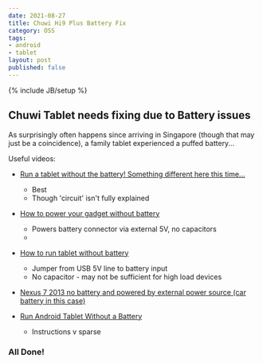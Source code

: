 ```yaml
---
date: 2021-08-27
title: Chuwi Hi9 Plus Battery Fix
category: OSS
tags:
- android
- tablet
layout: post
published: false
---
```

{% include JB/setup %}


## Chuwi Tablet needs fixing due to Battery issues

As surprisingly often happens since arriving in Singapore (though that may just be a coincidence),
a family tablet experienced a puffed battery...

Useful videos:

* [Run a tablet without the battery! Something different here this time...](https://www.youtube.com/watch?v=AHnDzfp2mWA)
  + Best
  + Though 'circuit' isn't fully explained
  
* [How to power your gadget without battery](https://www.youtube.com/watch?v=O4kCMQs1X88)
  + Powers battery connector via external 5V, no capacitors
  + 

* [How to run tablet without battery](https://www.youtube.com/watch?v=SF6MnwYeaRg)
  + Jumper from USB 5V line to battery input
  + No capacitor - may not be sufficient for high load devices
  
* [Nexus 7 2013 no battery and powered by external power source (car battery in this case)](https://www.youtube.com/watch?v=9N2Bh4fI8Bo)

* [Run Android Tablet Without a Battery](https://www.instructables.com/Run-Android-Tablet-Without-a-Battery/)
  + Instructions v sparse




### All Done!

